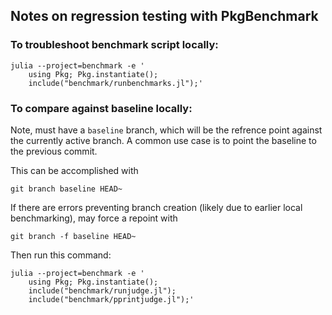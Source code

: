 ## Notes on regression testing with PkgBenchmark

### To troubleshoot benchmark script locally:
```
julia --project=benchmark -e '
    using Pkg; Pkg.instantiate();
    include("benchmark/runbenchmarks.jl");'
```

### To compare against baseline locally:

Note, must have a `baseline` branch, which will be the refrence point against the currently active branch. A common use case is to point the baseline to the previous commit.

This can be accomplished with
```
git branch baseline HEAD~
```

If there are errors preventing branch creation (likely due to earlier local benchmarking), may force a repoint with
```
git branch -f baseline HEAD~
```

Then run this command:
```
julia --project=benchmark -e '
    using Pkg; Pkg.instantiate();
    include("benchmark/runjudge.jl");
    include("benchmark/pprintjudge.jl");'
```